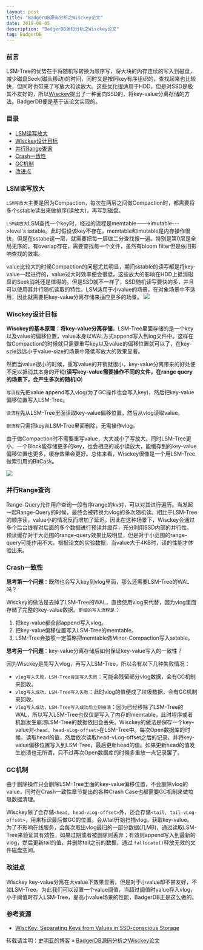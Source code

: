 ```yaml
---
layout: post
title: "BadgerDB源码分析之Wisckey论文"
date: 2019-08-05
description: "BadgerDB源码分析之Wisckey论文"
tag: BadgerDB
---
```


### 前言

LSM-Tree的优势在于将随机写转换为顺序写，将大块的内存连续的写入到磁盘，减少磁盘Seek(磁头移动)的时间，同时又是按照key有序组织的，查找起来也比较快，但同时也带来了写放大和读放大。这些优化很适用于HDD，但是对SSD是极其不友好的，所以[Wisckey](https://www.usenix.org/system/files/conference/fast16/fast16-papers-lu.pdf)提出了一种面向SSD的，将key-value分离存储的方法。BadgerDB便是基于该论文实现的。

### 目录

* [LSM读写放大](#chapter1)
* [Wisckey设计目标](#chapter2)
* [并行Range查询](#chapter3)
* [Crash一致性](#chapter4)
* [GC机制](#chapter5)
* [改进点](#chapter6)

### <a name="chapter1"></a>LSM读写放大

`LSM写放大`主要是因为Compaction，每次在两层之间做Compaction时，都需要将多个sstable读出来做排序(读放大)，再写到磁盘。

`LSM读放大`LSM查找一个key时，经过的流程是memtable--->imutable--->level's sstable。此时假设该key不存在，memtable和imutable是内存操作很快，但是在sstabe这一层，就需要把每一层做二分查找搜一遍。特别是第0层是全局无序的，有overlap存在，需要查找每一个文件，虽然有bloom filter但是依旧影响查找的效率。

value比较大的时候Compaction的问题尤其明显，期间sstable的读写都是将key-value一起进行的，value过大时效率便会很低。这些放大的影响在HDD上抵消磁盘的Seek消耗还是值得的。但是SSD就不一样了，SSD随机读写要快的多，并且可以使用其并行随机读取的特性。LSM适用于小value的场景，在对象场景中不适用，因此就需要把key-value分离存储来适应更多的场景。
![](http://img-ys011.didistatic.com/static/anything/rw-amplification.png)

### <a name="chapter2"></a>Wisckey设计目标

**Wisckey的基本原理：将key-value分离存储**。LSM-Tree里面存储的是一个key以及value的偏移位置，value本身以WAL方式append写入到log文件中。这样在做Compaction的时候就只需要重写key以及value的偏移位置就可以了，在key-szie远远小于value-size的场景中降低写放大的效果显著。

然而当value很小的时候，重写value的开销就很小，key-value分离带来的好处便不足以抵消其本身的开销(**读写key-value需要操作不同的文件，在range query的场景下，会产生多次的随机IO**)

`写流程`先把value append写入vlog(为了GC操作也会写入key)，然后把key-value偏移位置写入LSM-Tree。

`读流程`先从LSM-Tree里面读取key-value偏移位置，然后从vlog读取value。

`删流程`只需把key从LSM-Tree里面删除，无需操作vlog。

由于做Compaction时不需要重写value，大大减小了写放大。同时LSM-Tree更小，一个Block能存储更多的key，也会相应的减小读放大，能缓存到的key-value偏移位置也更多，缓存效果会更好。总体来看，Wisckey很像是一个用LSM-Tree做索引用的BitCask。

![](http://img-ys011.didistatic.com/static/anything/k-v-split.png)

### <a name="chapter3"></a>并行Range查询

Range-Query允许用户查询一段有序range的kv对，可以对其进行遍历。当发起一起Range-Query的时候，最终会被转换为vlog的多次随机读。相比于LSM-Tree的顺序读，value小的情况反而增加了延迟。因此在这种场景下，Wisckey会通过多个后台线程对后面的多个数据进行预读并缓存，充分利用SSD内部的并行性。预读缓存对于大范围的range-query效果比较明显，但是对于小范围的range-query可能作用不大。根据论文的实验数据，当value大于4KB时，读的性能才体验出来。

### <a name="chapter4"></a>Crash一致性

**思考第一个问题**：既然也会写入key到vlog里面，那么还需要LSM-Tree的WAL吗？

Wisckey的做法是去掉了LSM-Tree的WAL，直接使用vlog来代替，因为vlog里面存储了完整的key-value数据。`更细的写入流程是`：

1. 把key-value都全部append写入vlog。
2. 把key-value偏移位置写入LSM-Tree的memtable。
3. LSM-Tree会按照一定策略把memtable做Minor-Compaction写入sstable。

**思考另一个问题**：key-value分离存储后如何保证key-value写入的一致性？

因为Wisckey是先写入vlog，再写入LSM-Tree，所以会有以下几种失败情况：

* `vlog写入失败，LSM-Tree肯定写入失败`：可能会残留部分vlog数据，会有GC机制来回收。
* `vlog写入成功，LSM-Tree写入失败`：此时vlog的值便成了垃圾数据，会有GC机制来回收。
* `vlog写入成功，LSM-Tree写入成功后立刻崩溃`：因为已经移除了LSM-Tree的WAL，所以写入LSM-Tree也仅仅是写入了内存的memtable，此时程序或者机器发生崩溃LSM-Tree的数据依旧会丢失。Wisckey的做法是保存一个key-value对`<head, head-vLog-offset>`在LSM-Tree中。每次Open数据库的时候，读取head的值，然后依次读取head-vLog-offset之后的记录，并将key-value偏移位置写入到LSM-Tree，最后更新head的值。如果更新head的值发生崩溃也无所谓，只不过再次Open数据库的时候多重放一点记录罢了。

### <a name="chapter5"></a>GC机制

由于删除操作只会删除LSM-Tree里面的key-value偏移位置，不会删除vlog的value，同时在Crash一致性章节提出的各种Crash Case也都需要GC机制来做垃圾数据清理。

Wisckey除了会存储`<head, head-vLog-offset>`外，还会存储`<tail, tail-vLog-offset>`，用来标识最后做GC的位置。会从tail开始扫描vlog，获取key-value。为了不影响在线服务，会每次取出vlog最旧的一部分数据(几MB)，通过读取LSM-Tree来验证其有效性，如果过期或者被删除则丢弃；有效则append写入到最新的vlog，然后更新tail的值，并删除tail之前的数据，通过 `fallocate()`释放无效的文件磁盘空间。

### <a name="chapter6"></a>改进点

Wisckey key-value分离在大value下效果显著，但是对于小value却不甚友好，不如LSM-Tree。为此我们可以设置一个value阈值，当超过阈值时value存入vlog，小于阈值时存入LSM-Tree，提高小value场景的性能，BadgerDB正是这么做的。

### 参考资源

* [WiscKey: Separating Keys from Values
in SSD-conscious Storage](https://www.usenix.org/system/files/conference/fast16/fast16-papers-lu.pdf)

转载请注明：[史明亚的博客](https://shimingyah.github.io) » [BadgerDB源码分析之Wisckey论文](https://shimingyah.github.io/2019/08/BadgerDB%E6%BA%90%E7%A0%81%E5%88%86%E6%9E%90%E4%B9%8Bwisckey%E8%AE%BA%E6%96%87/)